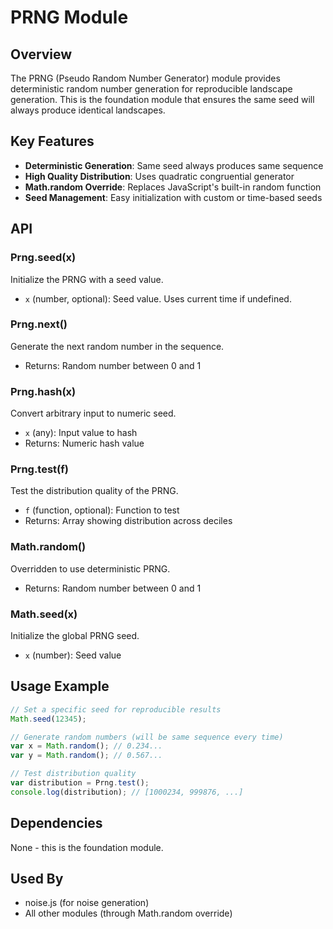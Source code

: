 # PRNG Module

## Overview

The PRNG (Pseudo Random Number Generator) module provides deterministic random number generation for reproducible landscape generation. This is the foundation module that ensures the same seed will always produce identical landscapes.

## Key Features

- **Deterministic Generation**: Same seed always produces same sequence
- **High Quality Distribution**: Uses quadratic congruential generator
- **Math.random Override**: Replaces JavaScript's built-in random function
- **Seed Management**: Easy initialization with custom or time-based seeds

## API

### Prng.seed(x)
Initialize the PRNG with a seed value.
- `x` (number, optional): Seed value. Uses current time if undefined.

### Prng.next()
Generate the next random number in the sequence.
- Returns: Random number between 0 and 1

### Prng.hash(x)
Convert arbitrary input to numeric seed.
- `x` (any): Input value to hash
- Returns: Numeric hash value

### Prng.test(f)
Test the distribution quality of the PRNG.
- `f` (function, optional): Function to test
- Returns: Array showing distribution across deciles

### Math.random()
Overridden to use deterministic PRNG.
- Returns: Random number between 0 and 1

### Math.seed(x)
Initialize the global PRNG seed.
- `x` (number): Seed value

## Usage Example

```javascript
// Set a specific seed for reproducible results
Math.seed(12345);

// Generate random numbers (will be same sequence every time)
var x = Math.random(); // 0.234...
var y = Math.random(); // 0.567...

// Test distribution quality
var distribution = Prng.test();
console.log(distribution); // [1000234, 999876, ...]
```

## Dependencies

None - this is the foundation module.

## Used By

- noise.js (for noise generation)
- All other modules (through Math.random override)